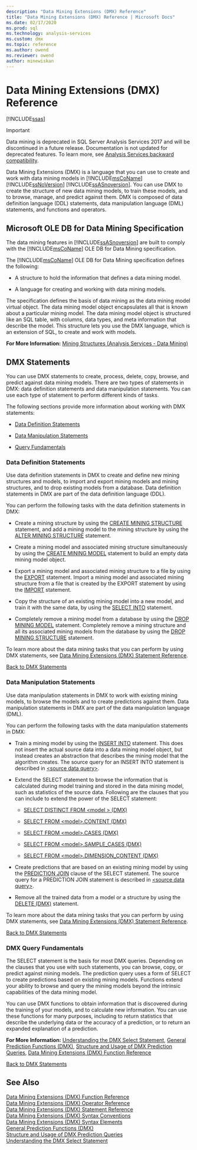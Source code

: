 ```yaml
---
description: "Data Mining Extensions (DMX) Reference"
title: "Data Mining Extensions (DMX) Reference | Microsoft Docs"
ms.date: 02/17/2020
ms.prod: sql
ms.technology: analysis-services
ms.custom: dmx
ms.topic: reference
ms.author: owend
ms.reviewer: owend
author: minewiskan
---
```

# Data Mining Extensions (DMX) Reference
[!INCLUDE[ssas](../includes/applies-to-version/ssas.md)]

> [!IMPORTANT]
> Data mining is deprecated in SQL Server Analysis Services 2017 and will be discontinued in a future release. Documentation is not updated for deprecated features. To learn more, see [Analysis Services backward compatibility](/analysis-services/data-mining/data-mining-ssas).


  Data Mining Extensions (DMX) is a language that you can use to create and work with data mining models in [!INCLUDE[msCoName](../includes/msconame-md.md)] [!INCLUDE[ssNoVersion](../includes/ssnoversion-md.md)] [!INCLUDE[ssASnoversion](../includes/ssasnoversion-md.md)]. You can use DMX to create the structure of new data mining models, to train these models, and to browse, manage, and predict against them. DMX is composed of data definition language (DDL) statements, data manipulation language (DML) statements, and functions and operators.  
  
## Microsoft OLE DB for Data Mining Specification  
 The data mining features in [!INCLUDE[ssASnoversion](../includes/ssasnoversion-md.md)] are built to comply with the [!INCLUDE[msCoName](../includes/msconame-md.md)] OLE DB for Data Mining specification.  
  
 The [!INCLUDE[msCoName](../includes/msconame-md.md)] OLE DB for Data Mining specification defines the following:  
  
-   A structure to hold the information that defines a data mining model.  
  
-   A language for creating and working with data mining models.  
  
 The specification defines the basis of data mining as the data mining model virtual object. The data mining model object encapsulates all that is known about a particular mining model. The data mining model object is structured like an SQL table, with columns, data types, and meta information that describe the model. This structure lets you use the DMX language, which is an extension of SQL, to create and work with models.  
  
 **For More Information:** [Mining Structures &#40;Analysis Services - Data Mining&#41;](/analysis-services/data-mining/mining-structures-analysis-services-data-mining)  
  
##  <a name="BKMK_DMXStatements"></a> DMX Statements  
 You can use DMX statements to create, process, delete, copy, browse, and predict against data mining models. There are two types of statements in DMX: data definition statements and data manipulation statements. You can use each type of statement to perform different kinds of tasks.  
  
 The following sections provide more information about working with DMX statements:  
  
-   [Data Definition Statements](#BKMK_DDL)  
  
-   [Data Manipulation Statements](#BKMK_DML)  
  
-   [Query Fundamentals](#BKMK_Queries)  
  
###  <a name="BKMK_DDL"></a> Data Definition Statements  
 Use data definition statements in DMX to create and define new mining structures and models, to import and export mining models and mining structures, and to drop existing models from a database. Data definition statements in DMX are part of the data definition language (DDL).  
  
 You can perform the following tasks with the data definition statements in DMX:  
  
-   Create a mining structure by using the [CREATE MINING STRUCTURE](../dmx/create-mining-structure-dmx.md) statement, and add a mining model to the mining structure by using the [ALTER MINING STRUCTURE](../dmx/alter-mining-structure-dmx.md) statement.  
  
-   Create a mining model and associated mining structure simultaneously by using the [CREATE MINING MODEL](../dmx/create-mining-model-dmx.md) statement to build an empty data mining model object.  
  
-   Export a mining model and associated mining structure to a file by using the [EXPORT](../dmx/export-dmx.md) statement. Import a mining model and associated mining structure from a file that is created by the EXPORT statement by using the [IMPORT](../dmx/import-dmx.md) statement.  
  
-   Copy the structure of an existing mining model into a new model, and train it with the same data, by using the [SELECT INTO](../dmx/select-into-dmx.md) statement.  
  
-   Completely remove a mining model from a database by using the [DROP MINING MODEL](../dmx/drop-mining-model-dmx.md) statement. Completely remove a mining structure and all its associated mining models from the database by using the [DROP MINING STRUCTURE](../dmx/drop-mining-structure-dmx.md) statement.  
  
 To learn more about the data mining tasks that you can perform by using DMX statements, see [Data Mining Extensions &#40;DMX&#41; Statement Reference](../dmx/data-mining-extensions-dmx-statements.md).  
  
 [Back to DMX Statements](#BKMK_DMXStatements)  
  
###  <a name="BKMK_DML"></a> Data Manipulation Statements  
 Use data manipulation statements in DMX to work with existing mining models, to browse the models and to create predictions against them. Data manipulation statements in DMX are part of the data manipulation language (DML).  
  
 You can perform the following tasks with the data manipulation statements in DMX:  
  
-   Train a mining model by using the [INSERT INTO](../dmx/insert-into-dmx.md) statement. This does not insert the actual source data into a data mining model object, but instead creates an abstraction that describes the mining model that the algorithm creates. The source query for an INSERT INTO statement is described in [\<source data query>](../dmx/source-data-query.md).  
  
-   Extend the SELECT statement to browse the information that is calculated during model training and stored in the data mining model, such as statistics of the source data. Following are the clauses that you can include to extend the power of the SELECT statement:  
  
    -   [SELECT DISTINCT FROM &#60;model &#62; &#40;DMX&#41;](../dmx/select-distinct-from-model-dmx.md)  
  
    -   [SELECT FROM &#60;model&#62;.CONTENT &#40;DMX&#41;](../dmx/select-from-model-content-dmx.md)  
  
    -   [SELECT FROM &#60;model&#62;.CASES &#40;DMX&#41;](../dmx/select-from-model-cases-dmx.md)  
  
    -   [SELECT FROM &#60;model&#62;.SAMPLE_CASES &#40;DMX&#41;](../dmx/select-from-model-sample-cases-dmx.md)  
  
    -   [SELECT FROM &#60;model&#62;.DIMENSION_CONTENT &#40;DMX&#41;](../dmx/select-from-model-dimension-content-dmx.md)  
  
-   Create predictions that are based on an existing mining model by using the [PREDICTION JOIN](../dmx/select-from-model-prediction-join-dmx.md) clause of the SELECT statement. The source query for a PREDICTION JOIN statement is described in [\<source data query>](../dmx/source-data-query.md).  
  
-   Remove all the trained data from a model or a structure by using the [DELETE &#40;DMX&#41;](../dmx/delete-dmx.md) statement.  
  
 To learn more about the data mining tasks that you can perform by using DMX statements, see [Data Mining Extensions &#40;DMX&#41; Statement Reference](../dmx/data-mining-extensions-dmx-statements.md).  
  
 [Back to DMX Statements](#BKMK_DMXStatements)  
  
###  <a name="BKMK_Queries"></a> DMX Query Fundamentals  
 The SELECT statement is the basis for most DMX queries. Depending on the clauses that you use with such statements, you can browse, copy, or predict against mining models. The prediction query uses a form of SELECT to create predictions based on existing mining models. Functions extend your ability to browse and query the mining models beyond the intrinsic capabilities of the data mining model.  
  
 You can use DMX functions to obtain information that is discovered during the training of your models, and to calculate new information. You can use these functions for many purposes, including to return statistics that describe the underlying data or the accuracy of a prediction, or to return an expanded explanation of a prediction.  
  
 **For More**  **Information:** [Understanding the DMX Select Statement](../dmx/understanding-the-dmx-select-statement.md), [General Prediction Functions &#40;DMX&#41;](../dmx/general-prediction-functions-dmx.md), [Structure and Usage of DMX Prediction Queries](../dmx/structure-and-usage-of-dmx-prediction-queries.md), [Data Mining Extensions &#40;DMX&#41; Function Reference](../dmx/data-mining-extensions-dmx-function-reference.md)  
  
 [Back to DMX Statements](#BKMK_DMXStatements)  
  
## See Also  
 [Data Mining Extensions &#40;DMX&#41; Function Reference](../dmx/data-mining-extensions-dmx-function-reference.md)   
 [Data Mining Extensions &#40;DMX&#41; Operator Reference](../dmx/data-mining-extensions-dmx-operator-reference.md)   
 [Data Mining Extensions &#40;DMX&#41; Statement Reference](../dmx/data-mining-extensions-dmx-statements.md)   
 [Data Mining Extensions &#40;DMX&#41; Syntax Conventions](../dmx/data-mining-extensions-dmx-syntax-conventions.md)   
 [Data Mining Extensions &#40;DMX&#41; Syntax Elements](../dmx/data-mining-extensions-dmx-syntax-elements.md)   
 [General Prediction Functions &#40;DMX&#41;](../dmx/general-prediction-functions-dmx.md)   
 [Structure and Usage of DMX Prediction Queries](../dmx/structure-and-usage-of-dmx-prediction-queries.md)   
 [Understanding the DMX Select Statement](../dmx/understanding-the-dmx-select-statement.md)  
  
